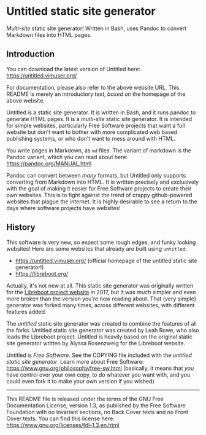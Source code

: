# Untitled static site generator

_Multi-site_ static site generator! Written in Bash, uses Pandoc to convert
Markdown files into HTML pages.

## Introduction

You can download the latest version of Untitled here:\
<https://untitled.vimuser.org/>

For documentation, please also refer to the above website URL. This README is
merely an introductory text, _based on_ the homepage of the above website.

Untitled is a static site generator. It is written in Bash, and it runs
pandoc to generate HTML pages. It is a _multi-site_ static site generator.
It is intended for simple websites, particularly Free Software projects that
want a full website but don't want to bother with more complicated web based
publishing systems, or who don't want to mess around with HTML.

You write pages in Markdown, as `md` files. The variant of markdown is the
Pandoc variant, which you can read about here:\
<https://pandoc.org/MANUAL.html>

Pandoc can convert between _many_ formats, but Untitled only supports converting
from Markdown into HTML. It is written precisely and exclusively with the goal
of making it easier for Free Software projects to create their own websites.
This is to fight against the trend of crappy github-powered websites that
plague the internet. It is highly desirable to see a return to the days where
software projects have websites!

## History

This software is very new, so expect some rough edges, and funky looking
websites! Here are some websites that already are built using `untitled`:

- <https://untitled.vimuser.org/> (official homepage of the untitled static
  site generator!)
- <https://libreboot.org/>

Actually, it's not new at all. This static site generator was originally
written for the [Libreboot project website](https://libreboot.org/) in 2017,
but it was _much_ simpler and even more broken than the version you're now
reading about. That (very simple) generator was forked many times, across
different websites, with different features added.

The _untitled_ static site generator was created to combine the features of
all the forks. Untitled static site generator was created by Leah Rowe, who
also leads the Libreboot project. Untitled is heavily based on the original
static site generator written by Alyssa Rosenzweig for the Libreboot website.

Untitled is _Free Software_. See the COPYING file included with
the _untitled static site generator_. Learn more about Free Software:\
<https://www.gnu.org/philosophy/free-sw.html> (basically, it means that _you_
have control over your own copy, to do whatever you want with, and you could
even fork it to make your own version if you wished)

---

This README file is released under the terms of the GNU Free Documentation
License, version 1.3, as published by the Free Software Foundation with no
Invariant sections, no Back Cover texts and no Front Cover texts. You can find
this license here:
<https://www.gnu.org/licenses/fdl-1.3.en.html>
